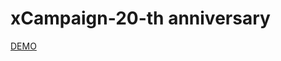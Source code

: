 # xCampaign-20-th anniversary
[DEMO](https://elecraft2002.github.io/xCampaign-20-th/demo/Xcampaign_logo_pro.ai%20Comp%201.html)
